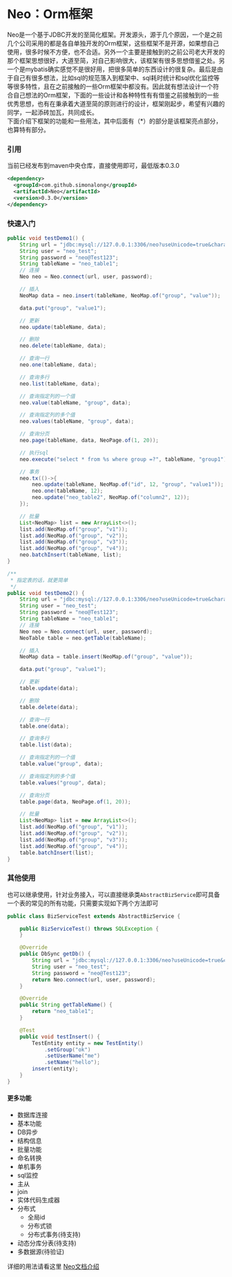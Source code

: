# Neo：Orm框架

Neo是一个基于JDBC开发的至简化框架。开发源头，源于几个原因，一个是之前几个公司采用的都是各自单独开发的Orm框架，这些框架不是开源，如果想自己使用，很多时候不方便，也不合适。另外一个主要是接触到的之前公司老大开发的那个框架思想很好，大道至简，对自己影响很大，该框架有很多思想借鉴之处。另一个是mybatis确实感觉不是很好用，把很多简单的东西设计的很复杂。最后是由于自己有很多想法，比如sql的规范落入到框架中、sql耗时统计和sql优化监控等等很多特性，且在之前接触的一些Orm框架中都没有。因此就有想法设计一个符合自己想法的Orm框架，下面的一些设计和各种特性有有借鉴之前接触到的一些优秀思想，也有在秉承着大道至简的原则进行的设计，框架刚起步，希望有兴趣的同学，一起添砖加瓦，共同成长。<br />下面介绍下框架的功能和一些用法，其中后面有（*）的部分是该框架亮点部分，也算特有部分。
<a name="SOWXF"></a>

### 引用
当前已经发布到maven中央仓库，直接使用即可，最低版本0.3.0
```xml
<dependency>
  <groupId>com.github.simonalong</groupId>
  <artifactId>Neo</artifactId>
  <version>0.3.0</version>
</dependency>
```

### 快速入门
```java
public void testDemo1() {
    String url = "jdbc:mysql://127.0.0.1:3306/neo?useUnicode=true&characterEncoding=UTF-8&useSSL=false";
    String user = "neo_test";
    String password = "neo@Test123";
    String tableName = "neo_table1";
    // 连接
    Neo neo = Neo.connect(url, user, password);

    // 插入
    NeoMap data = neo.insert(tableName, NeoMap.of("group", "value"));

    data.put("group", "value1");

    // 更新
    neo.update(tableName, data);

    // 删除
    neo.delete(tableName, data);

    // 查询一行
    neo.one(tableName, data);

    // 查询多行
    neo.list(tableName, data);

    // 查询指定列的一个值
    neo.value(tableName, "group", data);

    // 查询指定列的多个值
    neo.values(tableName, "group", data);

    // 查询分页
    neo.page(tableName, data, NeoPage.of(1, 20));

    // 执行sql
    neo.execute("select * from %s where group =?", tableName, "group1");

    // 事务
    neo.tx(()->{
        neo.update(tableName, NeoMap.of("id", 12, "group", "value1"));
        neo.one(tableName, 12);
        neo.update("neo_table2", NeoMap.of("column2", 12));
    });

    // 批量
    List<NeoMap> list = new ArrayList<>();
    list.add(NeoMap.of("group", "v1"));
    list.add(NeoMap.of("group", "v2"));
    list.add(NeoMap.of("group", "v3"));
    list.add(NeoMap.of("group", "v4"));
    neo.batchInsert(tableName, list);
}

/**
 * 指定表的话，就更简单
 */
public void testDemo2() {
    String url = "jdbc:mysql://127.0.0.1:3306/neo?useUnicode=true&characterEncoding=UTF-8&useSSL=false";
    String user = "neo_test";
    String password = "neo@Test123";
    String tableName = "neo_table1";
    // 连接
    Neo neo = Neo.connect(url, user, password);
    NeoTable table = neo.getTable(tableName);

    // 插入
    NeoMap data = table.insert(NeoMap.of("group", "value"));

    data.put("group", "value1");

    // 更新
    table.update(data);

    // 删除
    table.delete(data);

    // 查询一行
    table.one(data);

    // 查询多行
    table.list(data);

    // 查询指定列的一个值
    table.value("group", data);

    // 查询指定列的多个值
    table.values("group", data);

    // 查询分页
    table.page(data, NeoPage.of(1, 20));

    // 批量
    List<NeoMap> list = new ArrayList<>();
    list.add(NeoMap.of("group", "v1"));
    list.add(NeoMap.of("group", "v2"));
    list.add(NeoMap.of("group", "v3"));
    list.add(NeoMap.of("group", "v4"));
    table.batchInsert(list);
}
```

### 其他使用
也可以继承使用，针对业务接入，可以直接继承类`AbstractBizService`即可具备一个表的常见的所有功能，只需要实现如下两个方法即可
```java
public class BizServiceTest extends AbstractBizService {

    public BizServiceTest() throws SQLException {
    }

    @Override
    public DbSync getDb() {
        String url = "jdbc:mysql://127.0.0.1:3306/neo?useUnicode=true&characterEncoding=UTF-8&useSSL=false";
        String user = "neo_test";
        String password = "neo@Test123";
        return Neo.connect(url, user, password);
    }

    @Override
    public String getTableName() {
        return "neo_table1";
    }

    @Test
    public void testInsert() {
        TestEntity entity = new TestEntity()
            .setGroup("ok")
            .setUserName("me")
            .setName("hello");
        insert(entity);
    }
}
```

#### 更多功能
- 数据库连接
- 基本功能
- DB异步
- 结构信息
- 批量功能
- 命名转换
- 单机事务
- sql监控
- 主从
- join
- 实体代码生成器
- 分布式
    - 全局id
    - 分布式锁
    - 分布式事务(待支持)
- 动态分库分表(待支持)
- 多数据源(待验证)

详细的用法请看这里
[Neo文档介绍](https://simons.gitbook.io/neo/)